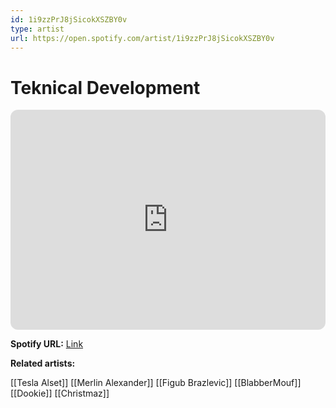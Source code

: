 ```yaml
---
id: 1i9zzPrJ8jSicokXSZBY0v
type: artist
url: https://open.spotify.com/artist/1i9zzPrJ8jSicokXSZBY0v
---
```

# Teknical Development

<iframe style="border-radius:12px" src="https://open.spotify.com/embed/artist/1i9zzPrJ8jSicokXSZBY0v" width="100%" height="352" frameBorder="0" allowfullscreen="" allow="autoplay; clipboard-write; encrypted-media; fullscreen; picture-in-picture" loading="lazy"></iframe>

**Spotify URL:** [Link](https://open.spotify.com/artist/1i9zzPrJ8jSicokXSZBY0v)

**Related artists:**

[[Tesla Alset]]
[[Merlin Alexander]]
[[Figub Brazlevic]]
[[BlabberMouf]]
[[Dookie]]
[[Christmaz]]
